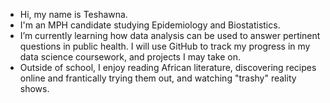 - Hi, my name is Teshawna. 
- I'm an MPH candidate studying Epidemiology and Biostatistics.
- I’m currently learning how data analysis can be used to answer pertinent questions in public health. I will use GitHub to track my progress in my data science coursework, 
and projects I may take on.
- Outside of school, I enjoy reading African literature, discovering recipes online and frantically trying them out, and watching "trashy" reality shows. 


<!---
Teshawna-lab/Teshawna-lab is a ✨ special ✨ repository because its `README.md` (this file) appears on your GitHub profile.
You can click the Preview link to take a look at your changes.
--->
